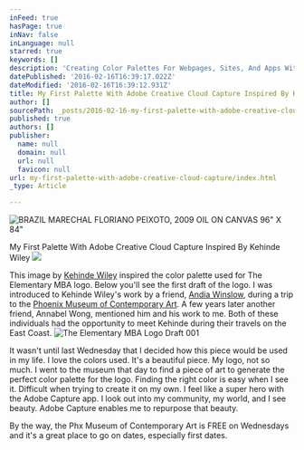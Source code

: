 ```yaml
---
inFeed: true
hasPage: true
inNav: false
inLanguage: null
starred: true
keywords: []
description: 'Creating Color Palettes For Webpages, Sites, And Apps With Adobe Capture'
datePublished: '2016-02-16T16:39:17.022Z'
dateModified: '2016-02-16T16:39:12.931Z'
title: My First Palette With Adobe Creative Cloud Capture Inspired By Kehinde Wiley
author: []
sourcePath: _posts/2016-02-16-my-first-palette-with-adobe-creative-cloud-capture.md
published: true
authors: []
publisher:
  name: null
  domain: null
  url: null
  favicon: null
url: my-first-palette-with-adobe-creative-cloud-capture/index.html
_type: Article

---
```

![BRAZIL MARECHAL FLORIANO PEIXOTO, 2009  OIL ON CANVAS 96" X 84"](https://the-grid-user-content.s3-us-west-2.amazonaws.com/ad25daf9-db6c-4952-989d-295cc8dba17a.jpg)

My First Palette With Adobe Creative Cloud Capture Inspired By Kehinde Wiley
![](https://the-grid-user-content.s3-us-west-2.amazonaws.com/f983f066-853c-4b5b-9234-1f481624fe85.png)

This image by [Kehinde Wiley][0] inspired the color palette used for The Elementary MBA logo. Below you'll see the first draft of the logo. I was introduced to Kehinde Wiley's work by a friend, [Andia Winslow][1], during a trip to the [Phoenix Museum of Contemporary Art][2]. A few years later another friend, Annabel Wong, mentioned him and his work to me. Both of these individuals had the opportunity to meet Kehinde during their travels on the East Coast.
![The Elementary MBA Logo Draft 001](https://s3-us-west-2.amazonaws.com/the-grid-img/p/10d8393137065131c4256cb4cb19e1e2d7b19a0b.png)

It wasn't until last Wednesday that I decided how this piece would be used in my life. I love the colors used. It's a beautiful piece. My logo, not so much. I went to the museum that day to find a piece of art to generate the perfect color palette for the logo. Finding the right color is easy when I see it. Difficult when trying to create it on my own. I feel like a super hero with the Adobe Capture app. I look out into my community, my world, and I see beauty. Adobe Capture enables me to repurpose that beauty.

By the way, the Phx Museum of Contemporary Art is FREE on Wednesdays and it's a great place to go on dates, especially first dates.

[0]: http://kehindewiley.com/
[1]: http://www.andiawinslow.com/
[2]: http://www.phxart.org/